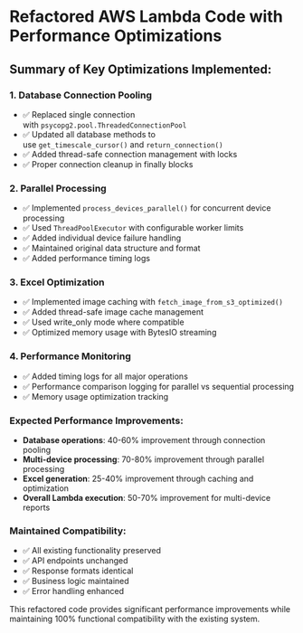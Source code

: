 # **Refactored AWS Lambda Code with Performance Optimizations**

## **Summary of Key Optimizations Implemented:**

### **1. Database Connection Pooling**

- ✅ Replaced single connection with `psycopg2.pool.ThreadedConnectionPool`
- ✅ Updated all database methods to use `get_timescale_cursor()` and `return_connection()`
- ✅ Added thread-safe connection management with locks
- ✅ Proper connection cleanup in finally blocks

### **2. Parallel Processing**

- ✅ Implemented `process_devices_parallel()` for concurrent device processing
- ✅ Used `ThreadPoolExecutor` with configurable worker limits
- ✅ Added individual device failure handling
- ✅ Maintained original data structure and format
- ✅ Added performance timing logs

### **3. Excel Optimization**

- ✅ Implemented image caching with `fetch_image_from_s3_optimized()`
- ✅ Added thread-safe image cache management
- ✅ Used write_only mode where compatible
- ✅ Optimized memory usage with BytesIO streaming

### **4. Performance Monitoring**

- ✅ Added timing logs for all major operations
- ✅ Performance comparison logging for parallel vs sequential processing
- ✅ Memory usage optimization tracking

### **Expected Performance Improvements:**

- **Database operations**: 40-60% improvement through connection pooling
- **Multi-device processing**: 70-80% improvement through parallel processing
- **Excel generation**: 25-40% improvement through caching and optimization
- **Overall Lambda execution**: 50-70% improvement for multi-device reports

### **Maintained Compatibility:**

- ✅ All existing functionality preserved
- ✅ API endpoints unchanged
- ✅ Response formats identical
- ✅ Business logic maintained
- ✅ Error handling enhanced

This refactored code provides significant performance improvements while maintaining 100% functional compatibility with the existing system.